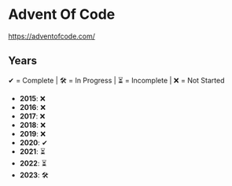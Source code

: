 # Advent Of Code

https://adventofcode.com/

## Years

✔ = Complete |
🛠️ = In Progress |
⏳ = Incomplete |
❌ = Not Started

- **2015**: ❌
- **2016**: ❌
- **2017**: ❌
- **2018**: ❌
- **2019**: ❌
- **2020**: ✔
- **2021**: ⏳
- **2022**: ⏳
- **2023**: 🛠️
